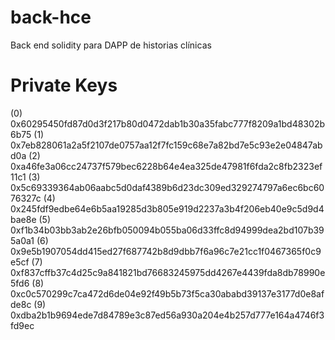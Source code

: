# back-hce
Back end solidity para DAPP de historias clínicas


Private Keys
==================
(0) 0x60295450fd87d0d3f217b80d0472dab1b30a35fabc777f8209a1bd48302b6b75
(1) 0x7eb828061a2a5f2107de0757aa12f7fc159c68e7a82bd7e5c93e2e04847abd0a
(2) 0xa46fe3a06cc24737f579bec6228b64e4ea325de47981f6fda2c8fb2323ef11c1
(3) 0x5c69339364ab06aabc5d0daf4389b6d23dc309ed329274797a6ec6bc6076327c
(4) 0x245fdf9edbe64e6b5aa19285d3b805e919d2237a3b4f206eb40e9c5d9d4bae8e
(5) 0xf1b34b03bb3ab2e26bfb050094b055ba06d33ffc8d94999dea2bd107b395a0a1
(6) 0x9e5b1907054dd415ed27f687742b8d9dbb7f6a96c7e21cc1f0467365f0c9e5cf
(7) 0xf837cffb37c4d25c9a841821bd76683245975dd4267e4439fda8db78990e5fd6
(8) 0xc0c570299c7ca472d6de04e92f49b5b73f5ca30ababd39137e3177d0e8afde8c
(9) 0xdba2b1b9694ede7d84789e3c87ed56a930a204e4b257d777e164a4746f3fd9ec